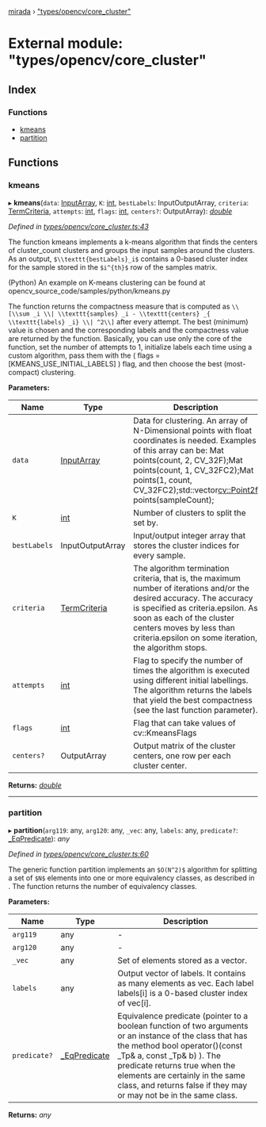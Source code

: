 [mirada](../README.md) › ["types/opencv/core_cluster"](_types_opencv_core_cluster_.md)

# External module: "types/opencv/core_cluster"


## Index

### Functions

* [kmeans](_types_opencv_core_cluster_.md#kmeans)
* [partition](_types_opencv_core_cluster_.md#partition)

## Functions

###  kmeans

▸ **kmeans**(`data`: [InputArray](_types_opencv__hacks_.md#inputarray), `K`: [int](_types_opencv__hacks_.md#int), `bestLabels`: InputOutputArray, `criteria`: [TermCriteria](../classes/_types_opencv__hacks_.termcriteria.md), `attempts`: [int](_types_opencv__hacks_.md#int), `flags`: [int](_types_opencv__hacks_.md#int), `centers?`: OutputArray): *[double](_types_opencv__hacks_.md#double)*

*Defined in [types/opencv/core_cluster.ts:43](https://github.com/cancerberoSgx/mirada/blob/e7b5ae6/mirada/src/types/opencv/core_cluster.ts#L43)*

The function kmeans implements a k-means algorithm that finds the centers of cluster_count clusters
and groups the input samples around the clusters. As an output, `$\\texttt{bestLabels}_i$` contains
a 0-based cluster index for the sample stored in the `$i^{th}$` row of the samples matrix.

(Python) An example on K-means clustering can be found at
opencv_source_code/samples/python/kmeans.py

The function returns the compactness measure that is computed as `\\[\\sum _i \\| \\texttt{samples}
_i - \\texttt{centers} _{ \\texttt{labels} _i} \\| ^2\\]` after every attempt. The best (minimum)
value is chosen and the corresponding labels and the compactness value are returned by the function.
Basically, you can use only the core of the function, set the number of attempts to 1, initialize
labels each time using a custom algorithm, pass them with the ( flags = [KMEANS_USE_INITIAL_LABELS]
) flag, and then choose the best (most-compact) clustering.

**Parameters:**

Name | Type | Description |
------ | ------ | ------ |
`data` | [InputArray](_types_opencv__hacks_.md#inputarray) | Data for clustering. An array of N-Dimensional points with float coordinates is needed. Examples of this array can be: Mat points(count, 2, CV_32F);Mat points(count, 1, CV_32FC2);Mat points(1, count, CV_32FC2);std::vector<cv::Point2f> points(sampleCount);  |
`K` | [int](_types_opencv__hacks_.md#int) | Number of clusters to split the set by.  |
`bestLabels` | InputOutputArray | Input/output integer array that stores the cluster indices for every sample.  |
`criteria` | [TermCriteria](../classes/_types_opencv__hacks_.termcriteria.md) | The algorithm termination criteria, that is, the maximum number of iterations and/or the desired accuracy. The accuracy is specified as criteria.epsilon. As soon as each of the cluster centers moves by less than criteria.epsilon on some iteration, the algorithm stops.  |
`attempts` | [int](_types_opencv__hacks_.md#int) | Flag to specify the number of times the algorithm is executed using different initial labellings. The algorithm returns the labels that yield the best compactness (see the last function parameter).  |
`flags` | [int](_types_opencv__hacks_.md#int) | Flag that can take values of cv::KmeansFlags  |
`centers?` | OutputArray | Output matrix of the cluster centers, one row per each cluster center.  |

**Returns:** *[double](_types_opencv__hacks_.md#double)*

___

###  partition

▸ **partition**(`arg119`: any, `arg120`: any, `_vec`: any, `labels`: any, `predicate?`: [_EqPredicate](_types_opencv__hacks_.md#_eqpredicate)): *any*

*Defined in [types/opencv/core_cluster.ts:60](https://github.com/cancerberoSgx/mirada/blob/e7b5ae6/mirada/src/types/opencv/core_cluster.ts#L60)*

The generic function partition implements an `$O(N^2)$` algorithm for splitting a set of `$N$`
elements into one or more equivalency classes, as described in  . The function returns the number of
equivalency classes.

**Parameters:**

Name | Type | Description |
------ | ------ | ------ |
`arg119` | any | - |
`arg120` | any | - |
`_vec` | any | Set of elements stored as a vector.  |
`labels` | any | Output vector of labels. It contains as many elements as vec. Each label labels[i] is a 0-based cluster index of vec[i].  |
`predicate?` | [_EqPredicate](_types_opencv__hacks_.md#_eqpredicate) | Equivalence predicate (pointer to a boolean function of two arguments or an instance of the class that has the method bool operator()(const _Tp& a, const _Tp& b) ). The predicate returns true when the elements are certainly in the same class, and returns false if they may or may not be in the same class.  |

**Returns:** *any*